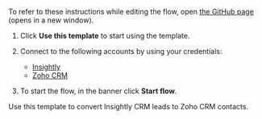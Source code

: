 To refer to these instructions while editing the flow, open [the GitHub page](https://github.com/ot4i/app-connect-templates/blob/main/resources/markdown/Convert%20Insightly%20CRM%20leads%20to%20Zoho%20CRM%20contacts_instructions.md) (opens in a new window).

1. Click **Use this template** to start using the template.
2. Connect to the following accounts by using your credentials:
   - [Insightly](https://www.ibm.com/docs/en/app-connect/containers_cd?topic=apps-insightly)
   - [Zoho CRM](https://www.ibm.com/docs/en/app-connect/containers_cd?topic=apps-zoho-crm)
   
3. To start the flow, in the banner click **Start flow**.

Use this template to convert Insightly CRM leads to Zoho CRM contacts.
